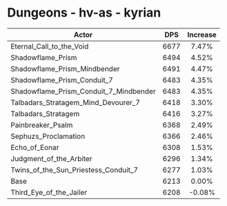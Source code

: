 # Dungeons - hv-as - kyrian
| Actor | DPS | Increase |
|---|:---:|:---:|
|Eternal_Call_to_the_Void|6677|7.47%|
|Shadowflame_Prism|6494|4.52%|
|Shadowflame_Prism_Mindbender|6491|4.47%|
|Shadowflame_Prism_Conduit_7|6483|4.35%|
|Shadowflame_Prism_Conduit_7_Mindbender|6483|4.35%|
|Talbadars_Stratagem_Mind_Devourer_7|6418|3.30%|
|Talbadars_Stratagem|6416|3.27%|
|Painbreaker_Psalm|6368|2.49%|
|Sephuzs_Proclamation|6366|2.46%|
|Echo_of_Eonar|6308|1.53%|
|Judgment_of_the_Arbiter|6296|1.34%|
|Twins_of_the_Sun_Priestess_Conduit_7|6277|1.03%|
|Base|6213|0.00%|
|Third_Eye_of_the_Jailer|6208|-0.08%|
